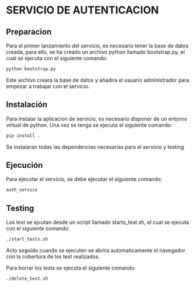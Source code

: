 # SERVICIO DE AUTENTICACION


## Preparacion
Para el primer lanzamiento del servicio, es necesario tener la base de datos creada, para ello, se ha creado un archivo python llamado bootstrap.py, el cual se ejecuta con el siguiente comando:

```bash
python bootstrap.py
```

Este archivo creara la base de datos y añadira el usuario administrador para empezar a trabajar con el servicio.

## Instalación
Para instalar la aplicacion de servicio, es necesario disponer de un entorno virtual de python.
Una vez se tenga se ejecuta el siguiente comando:

```bash
pip install .
```
Se instalaran todas las dependencias necesarias para el servicio y testing

## Ejecución
Para ejecutar el servicio, se debe ejecutar el siguiente comando:

```bash
auth_service
```

## Testing
Los test se ejcutan desde un script llamado starts_test.sh, el cual se ejecuta con el siguiente comando:

```bash
./start_tests.sh
```
Acto seguido cuando se ejecuten se abrira automaticamente el navegador con la cobertura de los test realizados.

Para borrar los tests se ejecuta el siguiente comando:

```bash
./delete_test.sh
```
